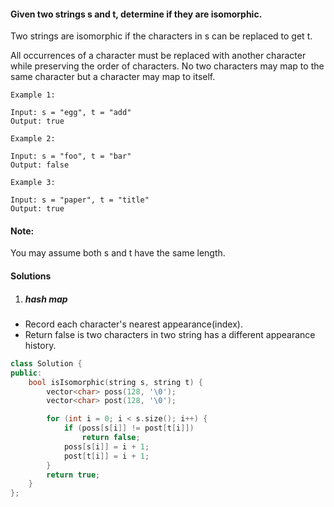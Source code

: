 #### Given two strings s and t, determine if they are isomorphic.

Two strings are isomorphic if the characters in s can be replaced to get t.

All occurrences of a character must be replaced with another character while preserving the order of characters. No two characters may map to the same character but a character may map to itself.

```
Example 1:

Input: s = "egg", t = "add"
Output: true

Example 2:

Input: s = "foo", t = "bar"
Output: false

Example 3:

Input: s = "paper", t = "title"
Output: true
```

#### Note:
You may assume both s and t have the same length.


#### Solutions

1. ##### hash map

- Record each character's nearest appearance(index).
- Return false is two characters in two string has a different appearance history.

```cpp
class Solution {
public:
    bool isIsomorphic(string s, string t) {
        vector<char> poss(128, '\0');
        vector<char> post(128, '\0');

        for (int i = 0; i < s.size(); i++) {
            if (poss[s[i]] != post[t[i]])
                return false;
            poss[s[i]] = i + 1;
            post[t[i]] = i + 1; 
        }
        return true;
    }
};
```
